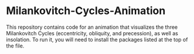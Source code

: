 # Milankovitch-Cycles-Animation
This repository contains code for an animation that visualizes the three Milankovitch Cycles (eccentricity, obliquity, and precession), as well as insolation. To run it, you will need to install the packages listed at the top of the file.
